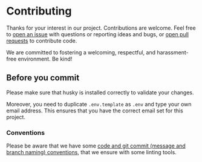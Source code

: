 # Contributing

Thanks for your interest in our project. Contributions are welcome. Feel free to [open an issue](https://github.com/db-ui/mono/issues/new) with questions or reporting ideas and bugs, or [open pull requests](https://github.com/db-ui/mono/compare) to contribute code.

We are committed to fostering a welcoming, respectful, and harassment-free environment. Be kind!

## Before you commit

Please make sure that husky is installed correctly to validate your changes.

Moreover, you need to duplicate `.env.template` as `.env` and type your own email address. This ensures that you have the correct email set for this project.

### Conventions

Please be aware that we have some [code and git commit (message and branch naming) conventions](docs/conventions.md), that we ensure with some linting tools.
